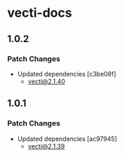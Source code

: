 # vecti-docs

## 1.0.2

### Patch Changes

- Updated dependencies [c3be08f]
  - vecti@2.1.40

## 1.0.1

### Patch Changes

- Updated dependencies [ac97945]
  - vecti@2.1.39
